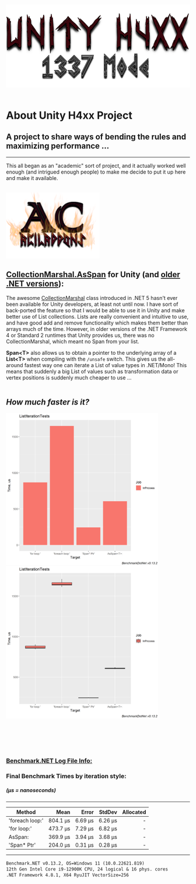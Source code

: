 <img src="https://github.com/atcarter714/UnityH4xx/blob/main/files/UHBanner01.png?raw=true" width=640><br><br>


# **About Unity H4xx Project**

## A project to share ways of bending the rules and maximizing performance ...
--------------------------------------------------------------------------------------------------------------
This all began as an "academic" sort of project, and it actually worked well enough (and intrigued enough people) to
make me decide to put it up here and make it available.
<br>



<br>
<img src="https://github.com/atcarter714/UnityH4xx/blob/main/files/flameBanner_01a.png" width=256> 

## [CollectionMarshal.AsSpan<T>](https://learn.microsoft.com/en-us/dotnet/api/system.runtime.interopservices.collectionsmarshal.asspan?view=net-7.0) for Unity (and [older .NET versions](https://learn.microsoft.com/en-us/previous-versions/dotnet/)):


The awesome [CollectionMarshal](https://learn.microsoft.com/en-us/dotnet/api/system.runtime.interopservices.collectionsmarshal?view=net-7.0) class introduced in .NET 5 hasn't ever been available for Unity developers, at
least not until now. I have sort of back-ported the feature so that I would be able to use it in Unity and
make better use of List collections. Lists are really convenient and intuitive to use, and have good add
and remove functionality which makes them better than arrays much of the time. However, in older versions of
the .NET Framework 4 or Standard 2 runtimes that Unity provides us, there was no CollectionMarshal, which
meant no Span from your list. 

**Span\<T\>** also allows us to obtain a pointer to the underlying array of a **List\<T\>** when compiling with the
`/unsafe` switch. This gives us the all-around fastest way one can iterate a List of value types in .NET/Mono!
This means that suddenly a big List of values such as transformation data or vertex positions is suddenly much
cheaper to use ...
<br><br>

## ***How much faster is it?***
<div>
<img src="https://github.com/atcarter714/UnityH4xx/blob/main/files/benchmark results/benchmark_chart01a_1024.png" width=417>
<img src="https://github.com/atcarter714/UnityH4xx/blob/main/files/benchmark results/benchmark_chart01b_1024.png" width=417>
</div>

<br><br>
--------------------------------------------------------------------------------------------------------------
### [Benchmark.NET Log File Info:](http://github.com/atcarter714/UnityH4xx/blob/main/files/benchmark-results/ListIterationTests-20221130-222926.log)




### Final Benchmark Times by iteration style:<br>
##### (μs = nanoseconds)
--------------------------------------------------------------
|          Method |     Mean |   Error |  StdDev | Allocated |
|---------------- |---------:|--------:|--------:|----------:|
| 'foreach loop:' | 804.1 μs | 6.69 μs | 6.26 μs |         - |
|     'for loop:' | 473.7 μs | 7.29 μs | 6.82 μs |         - |
|      AsSpan<T>: | 369.9 μs | 3.94 μs | 3.68 μs |         - |
|     'Span* Ptr' | 204.0 μs | 0.31 μs | 0.28 μs |         - |
--------------------------------------------------------------
```
Benchmark.NET v0.13.2, OS=Windows 11 (10.0.22621.819)
12th Gen Intel Core i9-12900K CPU, 24 logical & 16 phys. cores
.NET Framework 4.8.1, X64 RyuJIT VectorSize=256
```
